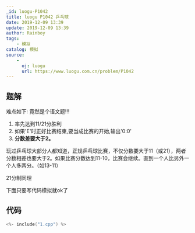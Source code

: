 ```yaml
---
_id: luogu-P1042
title: luogu P1042 乒乓球
date: 2019-12-09 13:39
update: 2019-12-09 13:39
author: Rainboy
tags:
    - 模拟
catalog: 模拟
source: 
    - 
      oj: luogu
      url: https://www.luogu.com.cn/problem/P1042
---
```



## 题解

难点如下: 竟然是个语文题!!!

1. 率先达到11/21分胜利
1. 如果'E'时正好比赛结束,要当成比赛的开始,输出'0:0'
1. **分数差要大于2。**

玩过乒乓球大部分人都知道，正规乒乓球比赛，不仅分数要大于11（或21），两者分数相差也要大于2。如果比赛分数达到11-10，比赛会继续。直到一个人比另外一个人多两分。（如13-11）

21分制同理

下面只要写代码模拟就ok了

## 代码

```c
<%- include("1.cpp") %>
```
